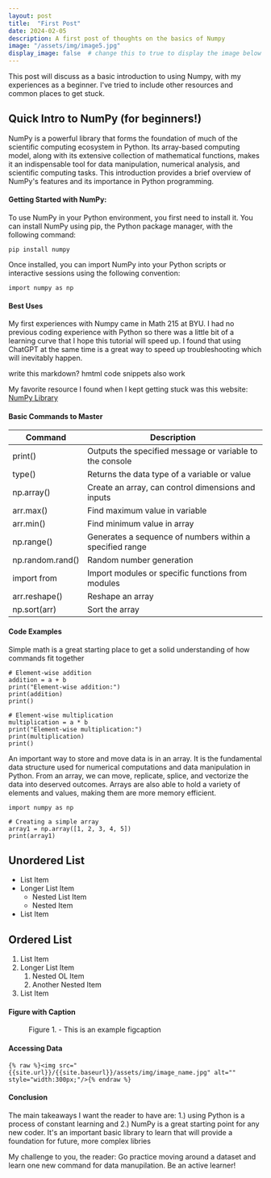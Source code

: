 ```yaml
---
layout: post
title:  "First Post"
date: 2024-02-05
description: A first post of thoughts on the basics of Numpy   
image: "/assets/img/image5.jpg"
display_image: false  # change this to true to display the image below the banner 
---
```

<p class="intro"><span class="dropcap">T</span>his post will discuss as a basic introduction to using Numpy, with my experiences as a beginner.  I've tried to include other resources and common places to get stuck.</p>

## Quick Intro to NumPy (for beginners!)
NumPy is a powerful library that forms the foundation of much of the scientific computing ecosystem in Python. Its array-based computing model, along with its extensive collection of mathematical functions, makes it an indispensable tool for data manipulation, numerical analysis, and scientific computing tasks. This introduction provides a brief overview of NumPy's features and its importance in Python programming.


#### Getting Started with NumPy:
To use NumPy in your Python environment, you first need to install it. You can install NumPy using pip, the Python package manager, with the following command:
```
pip install numpy
```
Once installed, you can import NumPy into your Python scripts or interactive sessions using the following convention:
```
import numpy as np
```

#### Best Uses
My first experiences with Numpy came in Math 215 at BYU. I had no previous coding experience with Python so there was a little bit of a learning curve that I hope this tutorial will speed up. I found that using ChatGPT at the same time is a great way to speed up troubleshooting which will inevitably happen.

write this markdown?
hmtml code snippets also work


My favorite resource I found when I kept getting stuck was this website: <a href="[https://numpy.org/doc/stable/user/absolute_beginners.html]" target="_blank">NumPy Library</a>


#### Basic Commands to Master

| Command      | Description |
| ------------ | ---------------------------------------------------------|
| print()      | Outputs the specified message or variable to the console |
| type()       | Returns the data type of a variable or value             |
| np.array()   | Create an array, can control dimensions and inputs       |
| arr.max()    | Find maximum value in variable                           |
| arr.min()    | Find minimum value in array                              |
| np.range()   | Generates a sequence of numbers within a specified range |
| np.random.rand()| Random number generation                              |
| import from  | Import modules or specific functions from modules        |
| arr.reshape()| Reshape an array                                         |
| np.sort(arr) | Sort the array                                                 | 

#### Code Examples


Simple math is a great starting place to get a solid understanding of how commands fit together
```
# Element-wise addition
addition = a + b
print("Element-wise addition:")
print(addition)
print()

# Element-wise multiplication
multiplication = a * b
print("Element-wise multiplication:")
print(multiplication)
print()
```

An important way to store and move data is in an array. It is the fundamental data structure used for numerical computations and data manipulation in Python. From an array, we can move, replicate, splice, and vectorize the data into deserved outcomes. Arrays are also able to hold a variety of elements and values, making them are more memory efficient.

```
import numpy as np

# Creating a simple array
array1 = np.array([1, 2, 3, 4, 5])
print(array1)
```


## Unordered List
* List Item
* Longer List Item
  * Nested List Item
  * Nested Item
* List Item

## Ordered List
1. List Item
2. Longer List Item
    1. Nested OL Item
    2. Another Nested Item
3. List Item



#### Figure with Caption

<figure>
	<img src="{{site.url}}/{{site.baseurl}}/assets/img/touring.jpg" alt=""> 
	<figcaption>Figure 1. - This is an example figcaption</figcaption>
</figure>



#### Accessing Data

```
{% raw %}<img src="{{site.url}}/{{site.baseurl}}/assets/img/image_name.jpg" alt="" style="width:300px;"/>{% endraw %}
```

#### Conclusion
The main takeaways I want the reader to have are: 1.) using Python is a process of constant learning and 2.) NumPy is a great starting point for any new coder. It's an important basic library to learn that will provide a foundation for future, more complex libries 

My challenge to you, the reader: Go practice moving around a dataset and learn one new command for data manupilation. Be an active learner!